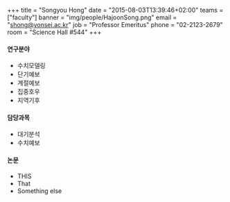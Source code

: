 +++
title = "Songyou Hong"
date = "2015-08-03T13:39:46+02:00"
teams = ["faculty"]
banner = "img/people/HajoonSong.png"
email = "shong@yonsei.ac.kr"
job = "Professor Emeritus"
phone = "02-2123-2679"
room = "Science Hall #544"
+++

#### 연구분야
+ 수치모델링
+ 단기예보
+ 계절예보
+ 집중호우
+ 지역기후

#### 담당과목
+ 대기분석
+ 수치예보

#### 논문
+ THIS
+ That
+ Something else



